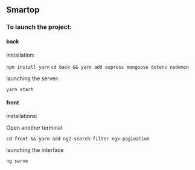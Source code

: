 ## Smartop

### To launch the project:

#### back
installation:

`npm install yarn`
`cd back && yarn add express mongoose dotenv nodemon`

launching the server:

`yarn start`

#### front
installations:

Open another terminal

`cd front && yarn add ng2-search-filter ngx-pagination`

launching the interface

`ng serve`
